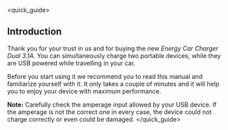 <quick_guide>
## Introduction

Thank you for your trust in us and for buying the new *Energy Car Charger Dual 3.1A*. You can simultaneously charge two portable devices, while they are USB powered while travelling in your car.

Before you start using it we recommend you to read this manual and familiarize yourself with it. It only takes a couple of minutes and it will help you to enjoy your device with maximum performance. 

**Note:** Carefully check the amperage input allowed by your USB device. If the amperage is not the
correct one in every case, the device could not charge correctly or even could be damaged.
</quick_guide>
